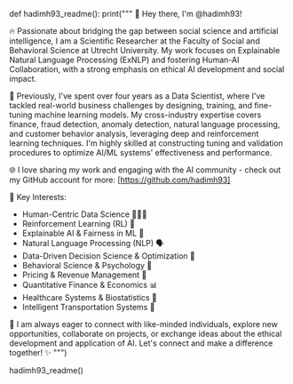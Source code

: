 def hadimh93_readme():
    print("""
🚀 Hey there, I'm @hadimh93!

🔥 Passionate about bridging the gap between social science and artificial intelligence, I am a Scientific Researcher at the Faculty of Social and Behavioral Science at Utrecht University. My work focuses on Explainable Natural Language Processing (ExNLP) and fostering Human-AI Collaboration, with a strong emphasis on ethical AI development and social impact.

💼 Previously, I've spent over four years as a Data Scientist, where I've tackled real-world business challenges by designing, training, and fine-tuning machine learning models. My cross-industry expertise covers finance, fraud detection, anomaly detection, natural language processing, and customer behavior analysis, leveraging deep and reinforcement learning techniques. I'm highly skilled at constructing tuning and validation procedures to optimize AI/ML systems' effectiveness and performance.

🌐 I love sharing my work and engaging with the AI community - check out my GitHub account for more: [https://github.com/hadimh93]

🎯 Key Interests:

* Human-Centric Data Science 🧑‍🤝‍🧑
* Reinforcement Learning (RL) 🚀
* Explainable AI & Fairness in ML 🌈
* Natural Language Processing (NLP) 🗣️
* Data-Driven Decision Science & Optimization 🎯
* Behavioral Science & Psychology 🧠
* Pricing & Revenue Management 💸
* Quantitative Finance & Economics 📊
* Healthcare Systems & Biostatistics 🏥
* Intelligent Transportation Systems 🚗

🤝 I am always eager to connect with like-minded individuals, explore new opportunities, collaborate on projects, or exchange ideas about the ethical development and application of AI. Let's connect and make a difference together! ✨
    """)

hadimh93_readme()


   


<!---
hadimh93/hadimh93 is a ✨ special ✨ repository because its `README.md` (this file) appears on your GitHub profile.
You can click the Preview link to take a look at your changes.
--->
